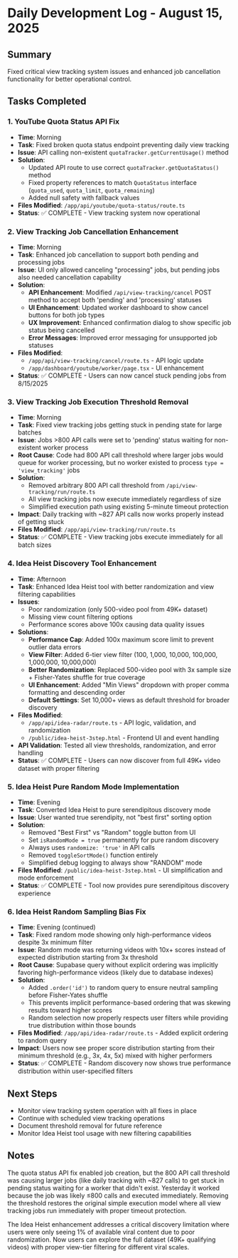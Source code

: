 # Daily Development Log - August 15, 2025

## Summary
Fixed critical view tracking system issues and enhanced job cancellation functionality for better operational control.

## Tasks Completed

### 1. YouTube Quota Status API Fix
- **Time**: Morning
- **Task**: Fixed broken quota status endpoint preventing daily view tracking
- **Issue**: API calling non-existent `quotaTracker.getCurrentUsage()` method
- **Solution**: 
  - Updated API route to use correct `quotaTracker.getQuotaStatus()` method
  - Fixed property references to match `QuotaStatus` interface (`quota_used`, `quota_limit`, `quota_remaining`)
  - Added null safety with fallback values
- **Files Modified**: `/app/api/youtube/quota-status/route.ts`
- **Status**: ✅ COMPLETE - View tracking system now operational

### 2. View Tracking Job Cancellation Enhancement
- **Time**: Morning  
- **Task**: Enhanced job cancellation to support both pending and processing jobs
- **Issue**: UI only allowed canceling "processing" jobs, but pending jobs also needed cancellation capability
- **Solution**:
  - **API Enhancement**: Modified `/api/view-tracking/cancel` POST method to accept both 'pending' and 'processing' statuses
  - **UI Enhancement**: Updated worker dashboard to show cancel buttons for both job types
  - **UX Improvement**: Enhanced confirmation dialog to show specific job status being cancelled
  - **Error Messages**: Improved error messaging for unsupported job statuses
- **Files Modified**: 
  - `/app/api/view-tracking/cancel/route.ts` - API logic update
  - `/app/dashboard/youtube/worker/page.tsx` - UI enhancement
- **Status**: ✅ COMPLETE - Users can now cancel stuck pending jobs from 8/15/2025

### 3. View Tracking Job Execution Threshold Removal
- **Time**: Morning
- **Task**: Fixed view tracking jobs getting stuck in pending state for large batches
- **Issue**: Jobs >800 API calls were set to 'pending' status waiting for non-existent worker process
- **Root Cause**: Code had 800 API call threshold where larger jobs would queue for worker processing, but no worker existed to process `type = 'view_tracking'` jobs
- **Solution**:
  - Removed arbitrary 800 API call threshold from `/api/view-tracking/run/route.ts`
  - All view tracking jobs now execute immediately regardless of size
  - Simplified execution path using existing 5-minute timeout protection
- **Impact**: Daily tracking with ~827 API calls now works properly instead of getting stuck
- **Files Modified**: `/app/api/view-tracking/run/route.ts`
- **Status**: ✅ COMPLETE - View tracking jobs execute immediately for all batch sizes

### 4. Idea Heist Discovery Tool Enhancement
- **Time**: Afternoon
- **Task**: Enhanced Idea Heist tool with better randomization and view filtering capabilities
- **Issues**: 
  - Poor randomization (only 500-video pool from 49K+ dataset)
  - Missing view count filtering options
  - Performance scores above 100x causing data quality issues
- **Solutions**:
  - **Performance Cap**: Added 100x maximum score limit to prevent outlier data errors
  - **View Filter**: Added 6-tier view filter (100, 1,000, 10,000, 100,000, 1,000,000, 10,000,000)
  - **Better Randomization**: Replaced 500-video pool with 3x sample size + Fisher-Yates shuffle for true coverage
  - **UI Enhancement**: Added "Min Views" dropdown with proper comma formatting and descending order
  - **Default Settings**: Set 10,000+ views as default threshold for broader discovery
- **Files Modified**:
  - `/app/api/idea-radar/route.ts` - API logic, validation, and randomization
  - `/public/idea-heist-3step.html` - Frontend UI and event handling
- **API Validation**: Tested all view thresholds, randomization, and error handling
- **Status**: ✅ COMPLETE - Users can now discover from full 49K+ video dataset with proper filtering

### 5. Idea Heist Pure Random Mode Implementation
- **Time**: Evening
- **Task**: Converted Idea Heist to pure serendipitous discovery mode
- **Issue**: User wanted true serendipity, not "best first" sorting option
- **Solution**:
  - Removed "Best First" vs "Random" toggle button from UI
  - Set `isRandomMode = true` permanently for pure random discovery
  - Always uses `randomize: 'true'` in API calls
  - Removed `toggleSortMode()` function entirely
  - Simplified debug logging to always show "RANDOM" mode
- **Files Modified**: `/public/idea-heist-3step.html` - UI simplification and mode enforcement
- **Status**: ✅ COMPLETE - Tool now provides pure serendipitous discovery experience

### 6. Idea Heist Random Sampling Bias Fix
- **Time**: Evening (continued)
- **Task**: Fixed random mode showing only high-performance videos despite 3x minimum filter
- **Issue**: Random mode was returning videos with 10x+ scores instead of expected distribution starting from 3x threshold
- **Root Cause**: Supabase query without explicit ordering was implicitly favoring high-performance videos (likely due to database indexes)
- **Solution**:
  - Added `.order('id')` to random query to ensure neutral sampling before Fisher-Yates shuffle
  - This prevents implicit performance-based ordering that was skewing results toward higher scores
  - Random selection now properly respects user filters while providing true distribution within those bounds
- **Files Modified**: `/app/api/idea-radar/route.ts` - Added explicit ordering to random query
- **Impact**: Users now see proper score distribution starting from their minimum threshold (e.g., 3x, 4x, 5x) mixed with higher performers
- **Status**: ✅ COMPLETE - Random discovery now shows true performance distribution within user-specified filters

## Next Steps
- Monitor view tracking system operation with all fixes in place
- Continue with scheduled view tracking operations
- Document threshold removal for future reference
- Monitor Idea Heist tool usage with new filtering capabilities

## Notes
The quota status API fix enabled job creation, but the 800 API call threshold was causing larger jobs (like daily tracking with ~827 calls) to get stuck in pending status waiting for a worker that didn't exist. Yesterday it worked because the job was likely ≤800 calls and executed immediately. Removing the threshold restores the original simple execution model where all view tracking jobs run immediately with proper timeout protection.

The Idea Heist enhancement addresses a critical discovery limitation where users were only seeing 1% of available viral content due to poor randomization. Now users can explore the full dataset (49K+ qualifying videos) with proper view-tier filtering for different viral scales.